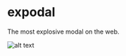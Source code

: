 # expodal
The most explosive modal on the web.

![alt text](https://github.com/jessekorzan/expodal/blob/master/assets/img/dbbl.explodal.01.gif?raw=true "Screenshot")
